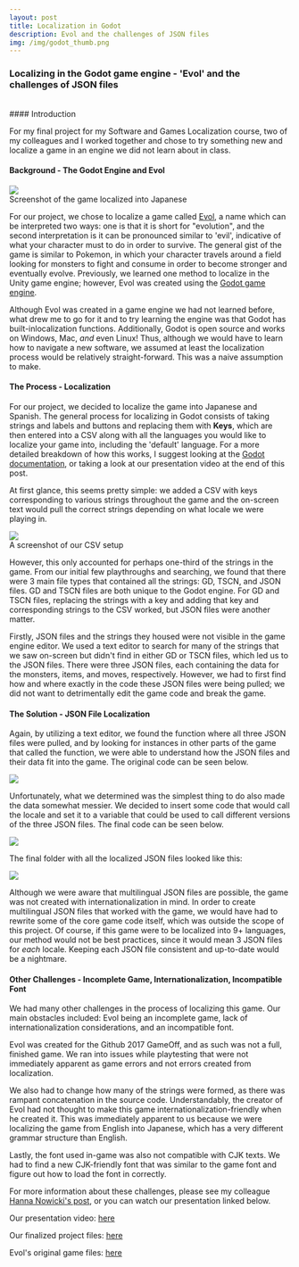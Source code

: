 ```yaml
---
layout: post
title: Localization in Godot
description: Evol and the challenges of JSON files
img: /img/godot_thumb.png
---
```




### Localizing in the Godot game engine - 'Evol' and the challenges of JSON files
<br>
#### Introduction

For my final project for my Software and Games Localization course, two of my colleagues and I worked together and chose to try something new and localize a game in an engine we did not learn about in class.
<br>

#### Background - The Godot Engine and Evol

<div class="img_row">
  <img class="col three" src="/img/godot_01.png">
</div>
<div class="col three caption">
Screenshot of the game localized into Japanese
</div>

For our project, we chose to localize a game called [Evol](https://rustymonky.itch.io/evol), a name which can be interpreted two ways: one is that it is short for "evolution", and the second interpretation is it can be pronounced similar to 'evil', indicative of what your character must to do in order to survive. The general gist of the game is similar to Pokemon, in which your character travels around a field looking for monsters to fight and consume in order to become stronger and eventually evolve. Previously, we learned one method to localize in the Unity game engine; however, Evol was created using the [Godot game engine](http://godotengine.org/).

Although Evol was created in a game engine we had not learned before, what drew me to go for it and to try learning the engine was that Godot has built-inlocalization functions. Additionally, Godot is open source and works on Windows, Mac, *and* even Linux! Thus, although we would have to learn how to navigate a new software, we assumed at least the localization process would be relatively straight-forward. This was a naive assumption to make.
 
#### The Process - Localization
For our project, we decided to localize the game into Japanese and Spanish. The general process for localizing in Godot consists of taking strings and labels and buttons and replacing them with **Keys**, which are then entered into a CSV along with all the languages you would like to localize your game into, including the 'default' language. For a more detailed breakdown of how this works, I suggest looking at the [Godot documentation](https://docs.godotengine.org/en/3.0/tutorials/i18n/internationalizing_games.html), or taking a look at our presentation video at the end of this post.

At first glance, this seems pretty simple: we added a CSV with keys corresponding to various strings throughout the game and the on-screen text would pull the correct strings depending on what locale we were playing in.

<div class="img_row">
  <img class="col three" src="/img/godot_02.png">
</div>
<div class = "col three caption">
A screenshot of our CSV setup
</div>

However, this only accounted for perhaps one-third of the strings in the game. From our initial few playthroughs and searching, we found that there were 3 main file types that contained all the strings: GD, TSCN, and JSON files. GD and TSCN files are both unique to the Godot engine. For GD and TSCN files, replacing the strings with a key and adding that key and corresponding strings to the CSV worked, but JSON files were another matter.

Firstly, JSON files and the strings they housed were not visible in the game engine editor. We used a text editor to search for many of the strings that we saw on-screen but didn't find in either GD or TSCN files, which led us to the JSON files. There were three JSON files, each containing the data for the monsters, items, and moves, respectively. However, we had to first find how and where exactly in the code these JSON files were being pulled; we did not want to detrimentally edit the game code and break the game.
 
#### The Solution - JSON File Localization

Again, by utilizing a text editor, we found the function where all three JSON files were pulled, and by looking for instances in other parts of the game that called the function, we were able to understand how the JSON files and their data fit into the game. The original code can be seen below.

<div class="img_row">
  <img class="col three" src="/img/godot_03.png">
</div>

Unfortunately, what we determined was the simplest thing to do also made the data somewhat messier. We decided to insert some code that would call the locale and set it to a variable that could be used to call different versions of the three JSON files. The final code can be seen below.

<div class="img_row">
  <img class="col three" src="/img/godot_04.png">
</div>

The final folder with all the localized JSON files looked like this:

<div class="img_row">
  <img class="col three" src="/img/godot_05.png">
</div>

Although we were aware that multilingual JSON files are possible, the game was not created with internationalization in mind. In order to create multilingual JSON files that worked with the game, we would have had to rewrite some of the core game code itself, which was outside the scope of this project. Of course, if this game were to be localized into 9+ languages, our method would not be best practices, since it would mean 3 JSON files for *each* locale. Keeping each JSON file consistent and up-to-date would be a nightmare.
 
#### Other Challenges - Incomplete Game, Internationalization, Incompatible Font

We had many other challenges in the process of localizing this game. Our main obstacles included: Evol being an incomplete game, lack of internationalization considerations, and an incompatible font.

Evol was created for the Github 2017 GameOff, and as such was not a full, finished game. We ran into issues while playtesting that were not immediately apparent as game errors and not errors created from localization.

We also had to change how many of the strings were formed, as there was rampant concatenation in the source code. Understandably, the creator of Evol had not thought to make this game internationalization-friendly when he created it. This was immediately apparent to us because we were localizing the game from English into Japanese, which has a very different grammar structure than English.

Lastly, the font used in-game was also not compatible with CJK texts. We had to find a new CJK-friendly font that was similar to the game font and figure out how to load the font in correctly.

For more information about these challenges, please see my colleague [Hanna Nowicki's post](https://sites.miis.edu/hnowicki/2018/12/12/game-localization-in-godot/), or you can watch our presentation linked below.
 
Our presentation video: [here](https://drive.google.com/file/d/1gVtlONpEEFVIKs4OwzXFYvkY-QHGEQeI/view?usp=sharing)

Our finalized project files: [here](https://drive.google.com/open?id=140iWacdczgqKfvckQXuixx-TTd4fOuBs)

Evol's original game files: [here](https://github.com/RustyMonky/Evol)

